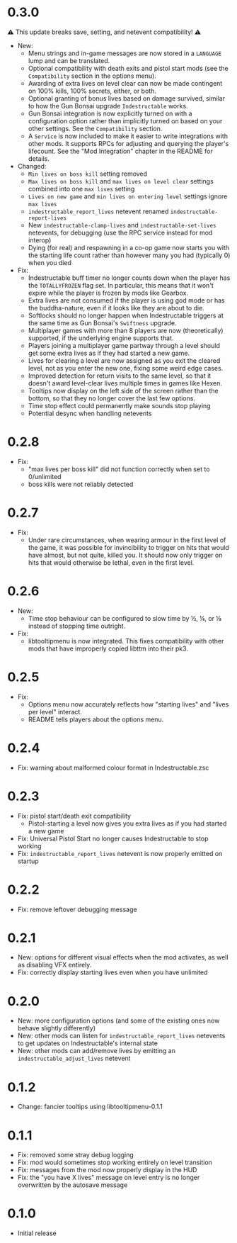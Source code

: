 # 0.3.0

⚠ This update breaks save, setting, and netevent compatibility! ⚠

- New:
  - Menu strings and in-game messages are now stored in a `LANGUAGE` lump and can be translated.
  - Optional compatibility with death exits and pistol start mods (see the `Compatibility` section in the options menu).
  - Awarding of extra lives on level clear can now be made contingent on 100% kills, 100% secrets, either, or both.
  - Optional granting of bonus lives based on damage survived, similar to how the Gun Bonsai upgrade `Indestructable` works.
  - Gun Bonsai integration is now explicitly turned on with a configuration option rather than implicitly turned on based on your other settings. See the `Compatibility` section.
  - A `Service` is now included to make it easier to write integrations with other mods. It supports RPCs for adjusting and querying the player's lifecount. See the "Mod Integration" chapter in the README for details.
- Changed:
  - `Min lives on boss kill` setting removed
  - `Max lives on boss kill` and `max lives on level clear` settings combined into one `max lives` setting
  - `Lives on new game` and `min lives on entering level` settings ignore `max lives`
  - `indestructable_report_lives` netevent renamed `indestructable-report-lives`
  - New `indestructable-clamp-lives` and `indestructable-set-lives` netevents, for debugging (use the RPC service instead for mod interop)
  - Dying (for real) and respawning in a co-op game now starts you with the starting life count rather than however many you had (typically 0) when you died
- Fix:
  - Indestructable buff timer no longer counts down when the player has the `TOTALLYFROZEN` flag set. In particular, this means that it won't expire while the player is frozen by mods like Gearbox.
  - Extra lives are not consumed if the player is using god mode or has the buddha-nature, even if it looks like they are about to die.
  - Softlocks should no longer happen when Indestructable triggers at the same time as Gun Bonsai's `Swiftness` upgrade.
  - Multiplayer games with more than 8 players are now (theoretically) supported, if the underlying engine supports that.
  - Players joining a multiplayer game partway through a level should get some extra lives as if they had started a new game.
  - Lives for clearing a level are now assigned as you exit the cleared level, not as you enter the new one, fixing some weird edge cases.
  - Improved detection for return visits to the same level, so that it doesn't award level-clear lives multiple times in games like Hexen.
  - Tooltips now display on the left side of the screen rather than the bottom, so that they no longer cover the last few options.
  - Time stop effect could permanently make sounds stop playing
  - Potential desync when handling netevents

# 0.2.8

- Fix:
  - "max lives per boss kill" did not function correctly when set to 0/unlimited
  - boss kills were not reliably detected

# 0.2.7

- Fix:
  - Under rare circumstances, when wearing armour in the first level of the game, it was possible for invincibility to trigger on hits that would have almost, but not quite, killed you. It should now only trigger on hits that would otherwise be lethal, even in the first level.

# 0.2.6

- New:
  - Time stop behaviour can be configured to slow time by ½, ¼, or ⅛ instead of stopping time outright.
- Fix:
  - libtooltipmenu is now integrated. This fixes compatibility with other mods that have improperly copied libttm into their pk3.

# 0.2.5

- Fix:
  - Options menu now accurately reflects how "starting lives" and "lives per level" interact.
  - README tells players about the options menu.

# 0.2.4

- Fix: warning about malformed colour format in Indestructable.zsc

# 0.2.3

- Fix: pistol start/death exit compatibility
  - Pistol-starting a level now gives you extra lives as if you had started a new game
- Fix: Universal Pistol Start no longer causes Indestructable to stop working
- Fix: `indestructable_report_lives` netevent is now properly emitted on startup

# 0.2.2

- Fix: remove leftover debugging message

# 0.2.1

- New: options for different visual effects when the mod activates, as well as disabling VFX entirely.
- Fix: correctly display starting lives even when you have unlimited

# 0.2.0

- New: more configuration options (and some of the existing ones now behave slightly differently)
- New: other mods can listen for `indestructable_report_lives` netevents to get updates on Indestructable's internal state
- New: other mods can add/remove lives by emitting an `indestructable_adjust_lives` netevent

# 0.1.2

- Change: fancier tooltips using libtooltipmenu-0.1.1

# 0.1.1

- Fix: removed some stray debug logging
- Fix: mod would sometimes stop working entirely on level transition
- Fix: messages from the mod now properly display in the HUD
- Fix: the "you have X lives" message on level entry is no longer overwritten by the autosave message

# 0.1.0

- Initial release

